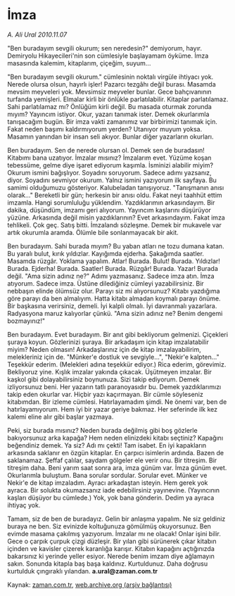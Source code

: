 # İmza

*A. Ali Ural 2010.11.07*

<td class="news-spot">
<p>"Ben buradayım sevgili okurum; sen neredesin?" demiyorum, hayır. Demiryolu Hikayecileri'nin son cümlesiyle başlayamam öyküme. İmza masasında kalemim, kitaplarım, çiçeğim, suyum...</p>
<p><p>"Ben buradayım sevgili okurum." cümlesinin noktalı virgüle ihtiyacı yok. Nerede olursa olsun, hayırlı işler! Pazarcı tezgâhı değil burası. Masamda mevsim meyveleri yok. Mevsimsiz meyveler bunlar. Gece bahçıvanının turfanda yemişleri. Elmalar kirli bir önlükle parlatılabilir. Kitaplar parlatılamaz. Sahi parlatılamaz mı? Önlüğüm kirli değil. Bu masada oturmak zorunda mıyım? Yayıncım istiyor. Okur, yazarı tanımak ister. Demek okurlarımla tanışacağım bugün. Bir imza vakti zamanımız var birbirimizi tanımak için. Fakat neden başımı kaldırmıyorum yerden? Utanıyor muyum yoksa. Masamın yanından bir insan seli akıyor. Bunlar diğer yazarların okurları.
<p>Ben buradayım. Sen de nerede olursan ol. Demek sen de buradasın! Kitabımı bana uzatıyor. İmzalar mısınız? İmzalarım evet. Yüzüme koşan tebessüme, gelme diye işaret ediyorum kaşımla. İsminizi alabilir miyim? Okurum ismini bağışlıyor. Soyadını soruyorum. Sadece adımı yazsanız, diyor. Soyadını sevmiyor okurum. Yalnız ismini yazıyorum ilk sayfaya. Bu samimi olduğumuzu gösteriyor. Kalubeladan tanışıyoruz. "Tanışmanın anısı olarak..." Bereketli bir gün; herkesin bir anısı oldu. Fakat neyi taahhüt ettim imzamla. Hangi sorumluluğu yüklendim. Yazdıklarımın arkasındayım. Bir dakika, düşündüm, imzamı geri alıyorum. Yayıncım kaşlarını düşürüyor yüzüne. Arkasında değil misin yazdıklarının? Evet arkasındayım. Fakat imza tehlikeli. Çok geç. Satış bitti. İmzalandı sözleşme. Demek bir mukavele var artık okurumla aramda. Ölümle bile sonlanmayacak bir akit.
<p>Ben buradayım. Sahi burada mıyım? Bu yaban atları ne tozu dumana katan. Bu yaralı bulut, kırık yıldızlar. Kayığımda ejderha. Şakağımda saatler. Masamda rüzgâr. Yoklama yapalım. Atlar! Burada. Bulut! Burada. Yıldızlar! Burada. Ejderha! Burada. Saatler! Burada. Rüzgâr! Burada. Yazar! Burada değil. "Ama sizin adınız ne?" Adımı yazmasanız. Sadece imza atın. İmza atıyorum. Sadece imza. Üstüne dilediğiniz cümleyi yazabilirsiniz. Bir nebbaşın elinde ölümsüz olur. Parayı siz mi alıyorsunuz? Kitabı yazdığıma göre parayı da ben almalıyım. Hatta kitabı almadan koymalı parayı önüme. Bir başkasına verirsiniz, demeli. İyi kalpli olmalı. İyi davranmalı yazarlara. Radyasyona maruz kalıyorlar çünkü. "Ama sizin adınız ne? Benim dengemi bozmayınız!"
<p>Ben buradayım. Evet buradayım. Bir anıt gibi bekliyorum gelmenizi. Çiçekleri şuraya koyun. Gözlerinizi şuraya. Bir arkadaşım için kitap imzalatabilir miyim? Neden olmasın! Arkadaşlarınız için de kitap imzalayabilirim, melekleriniz için de. "Münker'e dostluk ve sevgiyle...", "Nekir'e kalpten..." Teşekkür ederim. (Melekleri adına teşekkür ediyor.) Rica ederim, görevimiz. Bekliyoruz yine. Kışlık imzalar yakında çıkacak. Üşütmeyen imzalar. Bir kaşkol gibi dolayabilirsiniz boynunuza. Sizi takip ediyorum. Demek izliyorsunuz beni. Her yazarın tatlı paranoyasıdır bu. Demek yazdıklarımızı takip eden okurlar var. Hiçbir yazı kaçırmayan. Bir cümle söyleseniz kitabımdan. Bir izleme cümlesi. Hatırlayamadım şimdi. Ne önemi var, ben de hatırlayamıyorum. Hem iyi bir yazar geriye bakmaz. Her seferinde ilk kez kalemi eline alır gibi başlar yazmaya.
<p>Peki, siz burada mısınız? Neden burada değilmiş gibi boş gözlerle bakıyorsunuz arka kapağa? Hem neden elinizdeki kitabı seçtiniz? Kapağını beğendiniz demek. Ya siz? Adı mı çekti! Tam isabet. En iyi kapakların arkasında saklanır en özgün kitaplar. En çarpıcı isimlerin ardında. Bazen de saklanamaz. Şeffaf çalılar, saydam gölgeler ele verir onu. Bir titreşim. Bir titreşim daha. Beni yarım saat sonra ara, imza günüm var. İmza günüm evet. Okurlarımla buluştum. Bana sorular sordular. Sorular evet. Münker ve Nekir'e de kitap imzaladım. Ayracı arkadaştan isteyin. Hem gerek yok ayraca. Bir solukta okumazsanız iade edebilirsiniz yayınevine. (Yayıncının kaşları düşüyor bu cümlede.) Yok, yok bana gönderin. Dedim ya ayraca ihtiyaç yok.
<p>Tamam, siz de ben de buradayız. Gelin bir anlaşma yapalım. Ne siz geldiniz buraya ne ben. Siz evinizde koltuğunuza gömülmüş okuyorsunuz. Ben evimde masama çakılmış yazıyorum. İmzalar mı ne olacak! Onlar işini bilir. Gece o çarpık çurpuk çizgi düzleşir. Bir yılan gibi sürünerek çıkar kitabın içinden ve kavisler çizerek karanlığa karışır. Kitabın kapağını açtığınızda bakarsınız ki yerinde yeller esiyor. Nerede benim imzam diye ağlamayın sakın. Sonunda kitapla baş başa kaldınız. Kurtuldunuz. Daha doğrusu kurtulduk çıngıraklı yılandan. <b>a.ural@zaman.com.tr</b></p>
<a href="http://web.archive.org/web/20101130195831/mailto:a.ural@zaman.com.tr">
</a></p></p></p></p></p></p></td>

Kaynak: [zaman.com.tr](http://zaman.com.tr/yazar.do?yazino=1049640), [web.archive.org (arşiv bağlantısı)](http://web.archive.org/web/20101130195831/http://zaman.com.tr/yazar.do?yazino=1049640)
